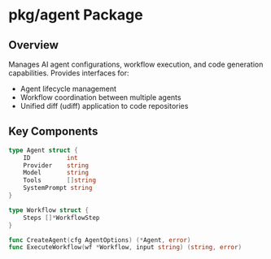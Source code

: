 # pkg/agent Package
## Overview
Manages AI agent configurations, workflow execution, and code generation capabilities. Provides interfaces for:
- Agent lifecycle management
- Workflow coordination between multiple agents
- Unified diff (udiff) application to code repositories

## Key Components
```go
type Agent struct {
    ID          int
    Provider    string
    Model       string
    Tools       []string
    SystemPrompt string
}

type Workflow struct {
    Steps []*WorkflowStep
}

func CreateAgent(cfg AgentOptions) (*Agent, error)
func ExecuteWorkflow(wf *Workflow, input string) (string, error)
```
